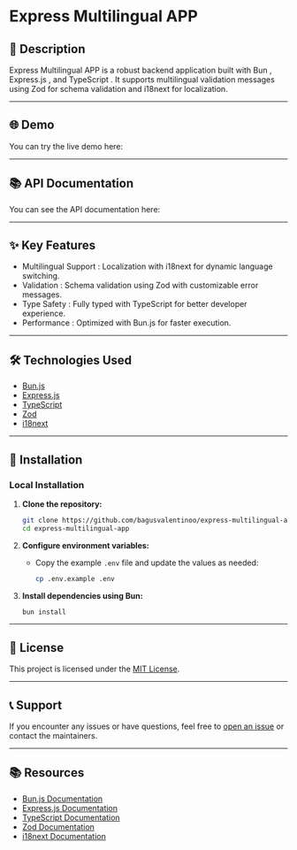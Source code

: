 # Express Multilingual APP

## 📝 Description

Express Multilingual APP is a robust backend application built with Bun , Express.js , and TypeScript . It supports multilingual validation messages using Zod for schema validation and i18next for localization.

---

## 🌐 Demo

You can try the live demo here:

---

## 📚 API Documentation

You can see the API documentation here:


---

## ✨ Key Features

- Multilingual Support : Localization with i18next for dynamic language switching.
- Validation : Schema validation using Zod with customizable error messages.
- Type Safety : Fully typed with TypeScript for better developer experience.
- Performance : Optimized with Bun.js for faster execution.

---

## 🛠️ Technologies Used

- <a href="https://bun.sh/">Bun.js</a>
- <a href="https://expressjs.com/">Express.js</a>
- <a href="https://www.typescriptlang.org/">TypeScript</a>
- <a href="https://zod.dev/">Zod</a>
- <a href="https://www.i18next.com/">i18next</a>

---

## 🔧 Installation

### Local Installation

1. **Clone the repository:**

   ```bash
   git clone https://github.com/bagusvalentinoo/express-multilingual-app.git
   cd express-multilingual-app
   ```

2. **Configure environment variables:**

   - Copy the example `.env` file and update the values as needed:
     ```bash
     cp .env.example .env
     ```

3. **Install dependencies using Bun:**

   ```bash
   bun install
   ```

---

## 📜 License

This project is licensed under the [MIT License](./LICENSE).

---

## 📞 Support

If you encounter any issues or have questions, feel free to [open an issue](https://github.com/bagusvalentinoo/express-multilingual-app/issues) or contact the maintainers.

---

## 📚 Resources

- <a href="https://bun.sh/">Bun.js Documentation</a>
- <a href="https://expressjs.com/">Express.js Documentation</a>
- <a href="https://www.typescriptlang.org/">TypeScript Documentation</a>
- <a href="https://zod.dev/">Zod Documentation</a>
- <a href="https://www.i18next.com/">i18next Documentation</a>
